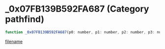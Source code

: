 # _0x07FB139B592FA687 (Category pathfind)

```js
function _0x07FB139B592FA687(p0: number, p1: number, p2: number, p3: number): boolean
```

[filename](_0x07FB139B592FA687_m.md ':include')